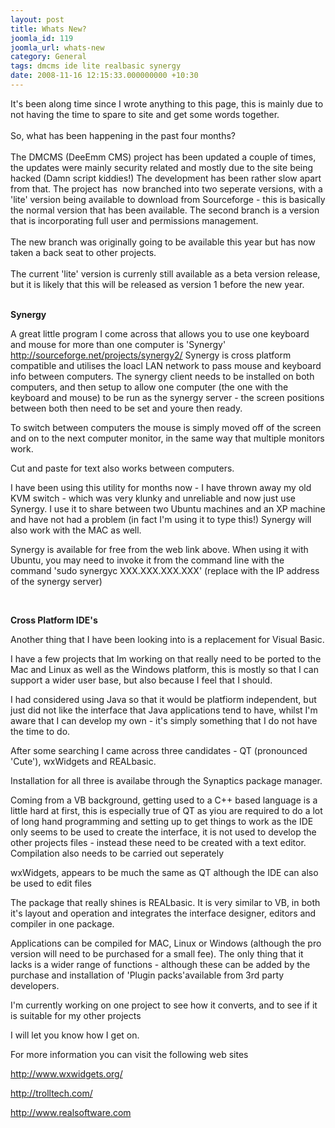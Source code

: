 ```yaml
---
layout: post
title: Whats New?
joomla_id: 119
joomla_url: whats-new
category: General
tags: dmcms ide lite realbasic synergy
date: 2008-11-16 12:15:33.000000000 +10:30
---
```

<p>It's been along time since I wrote anything to this page, this is mainly due to not having the time to spare to site and get some words together.<br><br>So, what has been happening in the past four months?<br><br>The DMCMS (DeeEmm CMS) project has been updated a couple of times, the updates were mainly security related and mostly due to the site being hacked (Damn script kiddies!) The development has been rather slow apart from that. The project has&nbsp; now branched into two seperate versions, with a 'lite' version being available to download from Sourceforge - this is basically the normal version that has been available. The second branch is a version that is incorporating full user and permissions management.<br><br>The new branch was originally going to be available this year but has now taken a back seat to other projects.<br><br>The current 'lite' version is currenly still available as a beta version release, but it is likely that this will be released as version 1 before the new year.</p>
<p><br><strong>Synergy</strong></p>
<p>A great little program I come across that allows you to use one keyboard and mouse for more than one computer is 'Synergy' <a href="http://sourceforge.net/projects/synergy2/" title="Synergy">http://sourceforge.net/projects/synergy2/</a> Synergy is cross platform compatible and utilises the loacl LAN network to pass mouse and keyboard info between computers. The synergy client needs to be installed on both computers, and then setup to allow one computer (the one with the keyboard and mouse) to be run as the synergy server - the screen positions between both then need to be set and youre then ready.</p>
<p>To switch between computers the mouse is simply moved off of the screen and on to the next computer monitor, in the same way that multiple monitors work.</p>
<p>Cut and paste for text also works between computers.</p>
<p>I have been using this utility for months now - I have thrown away my old KVM switch - which was very klunky and unreliable and now just use Synergy. I use it to share between two Ubuntu machines and an XP machine and have not had a problem (in fact I'm using it to type this!) Synergy will also work with the MAC as well.</p>
<p>Synergy is available for free from the web link above. When using it with Ubuntu, you may need to invoke it from the command line with the command 'sudo synergyc XXX.XXX.XXX.XXX' (replace with the IP address of the synergy server)</p>
<p>&nbsp;</p>
<p><strong>Cross Platform IDE's</strong></p>
<p>Another thing that I have been looking into is a replacement for Visual Basic.</p>
<p>I have a few projects that Im working on that really need to be ported to the Mac and Linux as well as the Windows platform, this is mostly so that I can support a wider user base, but also because I feel that I should.</p>
<p>I had considered using Java so that it would be platfiorm independent, but just did not like the interface that Java applications tend to have, whilst I'm aware that I can develop my own - it's simply something that I do not have the time to do.</p>
<p>After some searching I came across three candidates - QT (pronounced 'Cute'), wxWidgets and REALbasic.</p>
<p>Installation for all three is availabe through the Synaptics package manager.</p>
<p>Coming from a VB background, getting used to a C++ based language is a little hard at first, this is especially true of QT as yiou are required to do a lot of long hand programming and setting up to get things to work as the IDE only seems to be used to create the interface, it is not used to develop the other projects files - instead these need to be created with a text editor. Compilation also needs to be carried out seperately</p>
<p>wxWidgets, appears to be much the same as QT although the IDE can also be used to edit files</p>
<p>The package that really shines is REALbasic. It is very similar to VB, in both it's layout and operation and integrates the interface designer, editors and compiler in one package.</p>
<p>Applications can be compiled for MAC, Linux or Windows (although the pro version will need to be purchased for a small fee). The only thing that it lacks is a wider range of functions - although these can be added by the purchase and installation of 'Plugin packs'available from 3rd party developers.</p>
<p>I'm currently working on one project to see how it converts, and to see if it is suitable for my other projects</p>
<p>I will let you know how I get on.</p>
<p>For more information you can visit the following web sites</p>
<p><a href="http://www.wxwidgets.org/" title="http://www.wxwidgets.org/">http://www.wxwidgets.org/ </a></p>
<p><a href="http://trolltech.com/" title="http://trolltech.com/">http://trolltech.com/ </a></p>
<p><a href="http://www.realsoftware.com/" title="http://www.realsoftware.com">http://www.realsoftware.com </a></p>
